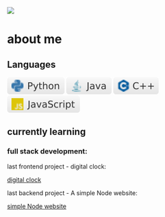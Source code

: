 <img src="https://github.com/yehudav/yehudav/blob/main/hello%20there.gif">

# about me

## Languages

<img src="https://github.com/yehudav/yehudav/blob/main/svg/python.svg"> <img src="https://github.com/yehudav/yehudav/blob/main/svg/java.svg"> <img src="https://github.com/yehudav/yehudav/blob/main/svg/c++.svg"> <img src="https://github.com/yehudav/yehudav/blob/main/svg/javascript.svg">

## currently learning

### full stack development:

last frontend project - digital clock:

<a href="https://yehudav.github.io/learning-front-end/JavaScript/Digital%20Clock/" target="_blank">digital clock</a>

last backend project - A simple Node website:

<a href="https://warm-thicket-35652.herokuapp.com/index/" target="_blank">simple Node website</a>
